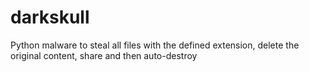 # darkskull
Python malware to steal all files with the defined extension, delete the original content, share and then auto-destroy
